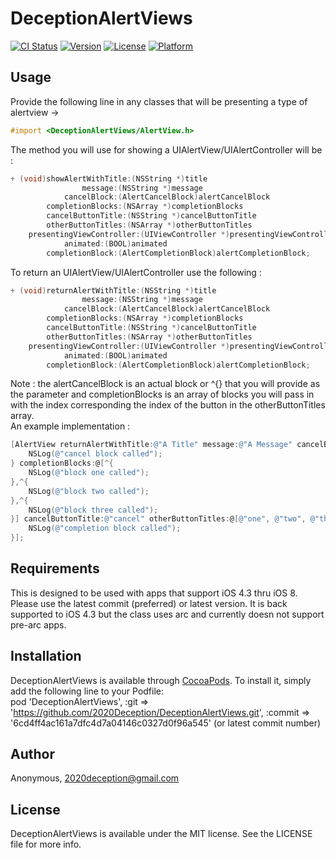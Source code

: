 # DeceptionAlertViews

[![CI Status](http://img.shields.io/travis/Anonymous/DeceptionAlertViews.svg?style=flat)](https://travis-ci.org/Anonymous/DeceptionAlertViews)
[![Version](https://img.shields.io/cocoapods/v/DeceptionAlertViews.svg?style=flat)](http://cocoadocs.org/docsets/DeceptionAlertViews)
[![License](https://img.shields.io/cocoapods/l/DeceptionAlertViews.svg?style=flat)](http://cocoadocs.org/docsets/DeceptionAlertViews)
[![Platform](https://img.shields.io/cocoapods/p/DeceptionAlertViews.svg?style=flat)](http://cocoadocs.org/docsets/DeceptionAlertViews)

## Usage

Provide the following line in any classes that will be presenting a type of alertview ->  

```Objective-C
#import <DeceptionAlertViews/AlertView.h>
```  

The method you will use for showing a UIAlertView/UIAlertController will be :  
  
```Objective-C
+ (void)showAlertWithTitle:(NSString *)title  
                message:(NSString *)message  
            cancelBlock:(AlertCancelBlock)alertCancelBlock  
        completionBlocks:(NSArray *)completionBlocks  
        cancelButtonTitle:(NSString *)cancelButtonTitle  
        otherButtonTitles:(NSArray *)otherButtonTitles  
    presentingViewController:(UIViewController *)presentingViewController  
            animated:(BOOL)animated  
        completionBlock:(AlertCompletionBlock)alertCompletionBlock;  
```
  
To return an UIAlertView/UIAlertController use the following :  
  
```Objective-C
+ (void)returnAlertWithTitle:(NSString *)title  
                message:(NSString *)message  
            cancelBlock:(AlertCancelBlock)alertCancelBlock  
        completionBlocks:(NSArray *)completionBlocks  
        cancelButtonTitle:(NSString *)cancelButtonTitle  
        otherButtonTitles:(NSArray *)otherButtonTitles  
    presentingViewController:(UIViewController *)presentingViewController  
            animated:(BOOL)animated  
        completionBlock:(AlertCompletionBlock)alertCompletionBlock;  
```
  
Note : the alertCancelBlock is an actual block or ^{} that you will provide as the parameter and completionBlocks is an array of blocks you will pass in with the index corresponding the index of the button in the otherButtonTitles array.  
An example implementation :  

```Objective-C
[AlertView returnAlertWithTitle:@"A Title" message:@"A Message" cancelBlock:^{  
    NSLog(@"cancel block called");  
} completionBlocks:@[^{  
    NSLog(@"block one called"); 
},^{  
    NSLog(@"block two called");  
},^{  
    NSLog(@"block three called");  
}] cancelButtonTitle:@"cancel" otherButtonTitles:@[@"one", @"two", @"three"] presentingViewController:self animated:YES completionBlock:^{  
    NSLog(@"completion block called");  
}];  
```
  
## Requirements

This is designed to be used with apps that support iOS 4.3 thru iOS 8. Please use the latest commit (preferred) or latest version. It is back supported to iOS 4.3 but the class uses arc and currently doesn not support pre-arc apps.

## Installation

DeceptionAlertViews is available through [CocoaPods](http://cocoapods.org). To install it, simply add the following line to your Podfile:  
    pod 'DeceptionAlertViews', :git => 'https://github.com/2020Deception/DeceptionAlertViews.git', :commit => '6cd4ff4ac161a7dfc4d7a04146c0327d0f96a545' (or latest commit number)

## Author

Anonymous, 2020deception@gmail.com

## License

DeceptionAlertViews is available under the MIT license. See the LICENSE file for more info.


